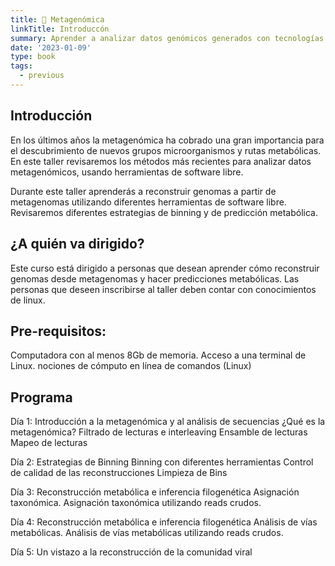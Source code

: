 ```yaml
---
title: 🤖 Metagenómica
linkTitle: Introduccón
summary: Aprender a analizar datos genómicos generados con tecnologías de secuenciación masiva utilizando herramientas de software libre. 
date: '2023-01-09'
type: book
tags:
  - previous
---
```


## Introducción

En los últimos años la metagenómica ha cobrado una gran importancia para  el descubrimiento de nuevos grupos microorganismos y rutas metabólicas. En este taller revisaremos los métodos más recientes para analizar datos metagenómicos, usando herramientas de software libre.

Durante este taller aprenderás a reconstruir genomas a partir de metagenomas utilizando diferentes herramientas de software libre. Revisaremos diferentes estrategias de binning y de predicción metabólica.

## ¿A quién va dirigido? 

Este curso está dirigido a personas que desean aprender cómo reconstruir genomas desde metagenomas y hacer predicciones metabólicas. Las personas que deseen inscribirse al taller deben contar con conocimientos de linux.

## Pre-requisitos:
Computadora con al menos 8Gb de memoria.
Acceso a una terminal de Linux.
nociones de cómputo en línea de comandos (Linux)

## Programa

Día 1: Introducción a la metagenómica y al análisis de secuencias
¿Qué es la metagenómica?
Filtrado de lecturas e interleaving
Ensamble de lecturas
Mapeo de lecturas

Día 2:  Estrategias de Binning
Binning con diferentes herramientas
Control de calidad de las reconstrucciones
Limpieza de Bins

Día 3: Reconstrucción metabólica e inferencia filogenética
Asignación taxonómica.
Asignación taxonómica utilizando reads crudos.

Día 4: Reconstrucción metabólica e inferencia filogenética
Análisis de vías metabólicas.
Análisis de vías metabólicas utilizando reads crudos.

Día 5: Un vistazo a la reconstrucción de la comunidad viral



